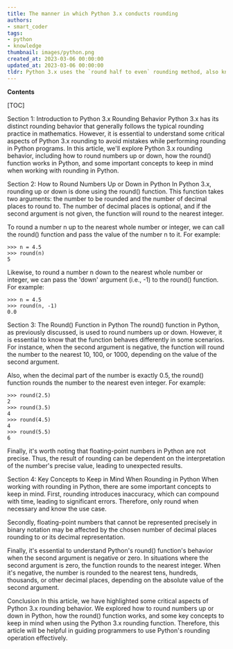 ```yaml
---
title: The manner in which Python 3.x conducts rounding
authors:
- smart_coder
tags:
- python
- knowledge
thumbnail: images/python.png
created_at: 2023-03-06 00:00:00
updated_at: 2023-03-06 00:00:00
tldr: Python 3.x uses the `round half to even` rounding method, also known as `banker`s rounding.`
---
```


**Contents**

[TOC]

Section 1: Introduction to Python 3.x Rounding Behavior
Python 3.x has its distinct rounding behavior that generally follows the typical rounding practice in mathematics. However, it is essential to understand some critical aspects of Python 3.x rounding to avoid mistakes while performing rounding in Python programs. In this article, we'll explore Python 3.x rounding behavior, including how to round numbers up or down, how the round() function works in Python, and some important concepts to keep in mind when working with rounding in Python.


Section 2: How to Round Numbers Up or Down in Python
In Python 3.x, rounding up or down is done using the round() function. This function takes two arguments: the number to be rounded and the number of decimal places to round to. The number of decimal places is optional, and if the second argument is not given, the function will round to the nearest integer. 

To round a number n up to the nearest whole number or integer, we can call the round() function and pass the value of the number n to it. For example:
```
>>> n = 4.5
>>> round(n)
5
```

Likewise, to round a number n down to the nearest whole number or integer, we can pass the 'down' argument (i.e., -1) to the round() function. For example:
```
>>> n = 4.5
>>> round(n, -1)
0.0
```

Section 3: The Round() Function in Python
The round() function in Python, as previously discussed, is used to round numbers up or down. However, it is essential to know that the function behaves differently in some scenarios. For instance, when the second argument is negative, the function will round the number to the nearest 10, 100, or 1000, depending on the value of the second argument. 

Also, when the decimal part of the number is exactly 0.5, the round() function rounds the number to the nearest even integer. For example:
```
>>> round(2.5)
2
>>> round(3.5)
4
>>> round(4.5)
4
>>> round(5.5)
6
```

Finally, it's worth noting that floating-point numbers in Python are not precise. Thus, the result of rounding can be dependent on the interpretation of the number's precise value, leading to unexpected results. 

Section 4: Key Concepts to Keep in Mind When Rounding in Python
When working with rounding in Python, there are some important concepts to keep in mind. First, rounding introduces inaccuracy, which can compound with time, leading to significant errors. Therefore, only round when necessary and know the use case.

Secondly, floating-point numbers that cannot be represented precisely in binary notation may be affected by the chosen number of decimal places rounding to or its decimal representation. 

Finally, it's essential to understand Python's round() function's behavior when the second argument is negative or zero. In situations where the second argument is zero, the function rounds to the nearest integer. When it's negative, the number is rounded to the nearest tens, hundreds, thousands, or other decimal places, depending on the absolute value of the second argument. 

Conclusion
In this article, we have highlighted some critical aspects of Python 3.x rounding behavior. We explored how to round numbers up or down in Python, how the round() function works, and some key concepts to keep in mind when using the Python 3.x rounding function. Therefore, this article will be helpful in guiding programmers to use Python's rounding operation effectively.

